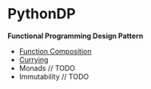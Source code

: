 # PythonDP
**Functional Programming Design Pattern**

- [Function Composition](/FunctionalProgramming/FunctionComposition/README.md) 
- [Currying](/FunctionalProgramming/Currying/README.md)
- Monads // TODO
- Immutability // TODO